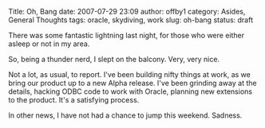 Title: Oh, Bang
date: 2007-07-29 23:09
author: offby1
category: Asides, General Thoughts
tags: oracle, skydiving, work
slug: oh-bang
status: draft

There was some fantastic lightning last night, for those who were either asleep or not in my area.

So, being a thunder nerd, I slept on the balcony. Very, very nice.

Not a lot, as usual, to report. I\'ve been building nifty things at work, as we bring our product up to a new Alpha release. I\'ve been grinding away at the details, hacking ODBC code to work with Oracle, planning new extensions to the product. It\'s a satisfying process.

In other news, I have not had a chance to jump this weekend. Sadness.
